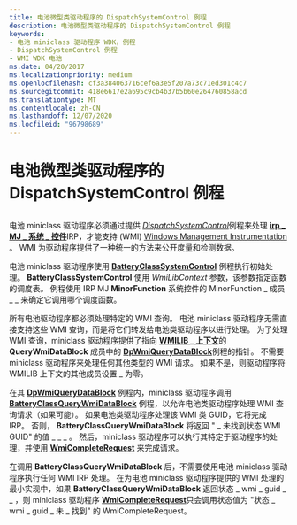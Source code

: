 ```yaml
---
title: 电池微型类驱动程序的 DispatchSystemControl 例程
description: 电池微型类驱动程序的 DispatchSystemControl 例程
keywords:
- 电池 miniclass 驱动程序 WDK，例程
- DispatchSystemControl 例程
- WMI WDK 电池
ms.date: 04/20/2017
ms.localizationpriority: medium
ms.openlocfilehash: cf3a384063716cef6a3e5f207a73c71ed301c4c7
ms.sourcegitcommit: 418e6617e2a695c9cb4b37b5b60e264760858acd
ms.translationtype: MT
ms.contentlocale: zh-CN
ms.lasthandoff: 12/07/2020
ms.locfileid: "96798689"
---
```

# <a name="dispatchsystemcontrol-routine-of-a-battery-miniclass-driver"></a>电池微型类驱动程序的 DispatchSystemControl 例程


## <span id="ddk_dispatchsystemcontrol_routine_of_battery_miniclass_driver_dg"></span><span id="DDK_DISPATCHSYSTEMCONTROL_ROUTINE_OF_BATTERY_MINICLASS_DRIVER_DG"></span>


电池 miniclass 驱动程序必须通过提供 [*DispatchSystemControl*](/windows-hardware/drivers/ddi/wdm/nc-wdm-driver_dispatch)例程来处理 [**irp \_ MJ \_ 系统 \_ 控件**](../kernel/irp-mj-system-control.md)IRP，才能支持 (WMI) [Windows Management Instrumentation](../kernel/implementing-wmi.md) 。 WMI 为驱动程序提供了一种统一的方法来公开度量和检测数据。

电池 miniclass 驱动程序使用 [**BatteryClassSystemControl**](/windows/win32/api/batclass/nf-batclass-batteryclasssystemcontrol) 例程执行初始处理。 **BatteryClassSystemControl** 使用 *WmiLibContext* 参数，该参数指定函数的调度表。 例程使用 IRP MJ **MinorFunction** 系统控件的 MinorFunction \_ 成员 \_ \_ 来确定它调用哪个调度函数。

所有电池驱动程序都必须处理特定的 WMI 查询。 电池 miniclass 驱动程序无需直接支持这些 WMI 查询，而是将它们转发给电池类驱动程序以进行处理。 为了处理 WMI 查询，miniclass 驱动程序提供了指向 [**WMILIB \_ 上下文**](/windows-hardware/drivers/ddi/wmilib/ns-wmilib-_wmilib_context)的 **QueryWmiDataBlock** 成员中的 [**DpWmiQueryDataBlock**](/windows-hardware/drivers/ddi/wmilib/nc-wmilib-wmi_query_datablock_callback)例程的指针。 不需要 miniclass 驱动程序来处理任何其他类型的 WMI 请求。 如果不是，则驱动程序将 WMILIB 上下文的其他成员设置 \_ 为零。

在其 [**DpWmiQueryDataBlock**](/windows-hardware/drivers/ddi/wmilib/nc-wmilib-wmi_query_datablock_callback) 例程内，miniclass 驱动程序调用 [**BatteryClassQueryWmiDataBlock**](/windows/win32/api/batclass/nf-batclass-batteryclassquerywmidatablock) 例程，以允许电池类驱动程序处理 WMI 查询请求（如果可能）。 如果电池类驱动程序处理该 WMI 类 GUID，它将完成 IRP。 否则， **BatteryClassQueryWmiDataBlock** 将返回 " \_ 未找到状态 WMI GUID" 的值 \_ \_ \_ 。 然后，miniclass 驱动程序可以执行其特定于驱动程序的处理，并使用 [**WmiCompleteRequest**](/windows-hardware/drivers/ddi/wmilib/nf-wmilib-wmicompleterequest) 来完成请求。

在调用 **BatteryClassQueryWmiDataBlock** 后，不需要使用电池 miniclass 驱动程序执行任何 WMI IRP 处理。 在为电池 miniclass 驱动程序提供的 WMI 处理的最小实现中，如果 **BatteryClassQueryWmiDataBlock** 返回状态 \_ wmi \_ guid \_ \_ ，则 miniclass 驱动程序 [**WmiCompleteRequest**](/windows-hardware/drivers/ddi/wmilib/nf-wmilib-wmicompleterequest)只会调用状态值为 "状态 \_ wmi \_ guid \_ 未 \_ 找到" 的 WmiCompleteRequest。

 

